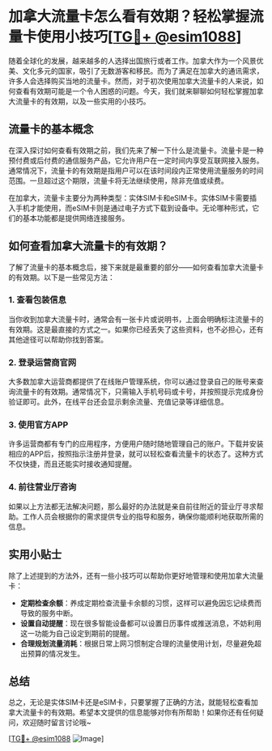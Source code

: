 # 加拿大流量卡怎么看有效期？轻松掌握流量卡使用小技巧[[TG💪+ @esim1088](https://t.me/s/esim1088)]

随着全球化的发展，越来越多的人选择出国旅行或者工作。加拿大作为一个风景优美、文化多元的国家，吸引了无数游客和移民。而为了满足在加拿大的通讯需求，许多人会选择购买当地的流量卡。然而，对于初次使用加拿大流量卡的人来说，如何查看有效期可能是一个令人困惑的问题。今天，我们就来聊聊如何轻松掌握加拿大流量卡的有效期，以及一些实用的小技巧。

## 流量卡的基本概念

在深入探讨如何查看有效期之前，我们先来了解一下什么是流量卡。流量卡是一种预付费或后付费的通信服务产品，它允许用户在一定时间内享受互联网接入服务。通常情况下，流量卡的有效期是指用户可以在该时间段内正常使用流量服务的时间范围。一旦超过这个期限，流量卡将无法继续使用，除非充值或续费。

在加拿大，流量卡主要分为两种类型：实体SIM卡和eSIM卡。实体SIM卡需要插入手机才能使用，而eSIM卡则是通过电子方式下载到设备中。无论哪种形式，它们的基本功能都是提供网络连接服务。

## 如何查看加拿大流量卡的有效期？

了解了流量卡的基本概念后，接下来就是最重要的部分——如何查看加拿大流量卡的有效期。以下是一些常见方法：

### 1. 查看包装信息

当你收到加拿大流量卡时，通常会有一张卡片或说明书，上面会明确标注流量卡的有效期。这是最直接的方式之一。如果你已经丢失了这些资料，也不必担心，还有其他途径可以帮助你找到答案。

### 2. 登录运营商官网

大多数加拿大运营商都提供了在线账户管理系统，你可以通过登录自己的账号来查询流量卡的有效期。通常情况下，只需输入手机号码或卡号，并按照提示完成身份验证即可。此外，在线平台还会显示剩余流量、充值记录等详细信息。

### 3. 使用官方APP

许多运营商都有专门的应用程序，方便用户随时随地管理自己的账户。下载并安装相应的APP后，按照指示注册并登录，就可以轻松查看流量卡的状态了。这种方式不仅快捷，而且还能实时接收通知提醒。

### 4. 前往营业厅咨询

如果以上方法都无法解决问题，那么最好的办法就是亲自前往附近的营业厅寻求帮助。工作人员会根据你的需求提供专业的指导和服务，确保你能顺利地获取所需的信息。

## 实用小贴士

除了上述提到的方法外，还有一些小技巧可以帮助你更好地管理和使用加拿大流量卡：

- **定期检查余额**：养成定期检查流量卡余额的习惯，这样可以避免因忘记续费而导致的服务中断。
- **设置自动提醒**：现在很多智能设备都可以设置日历事件或推送消息，不妨利用这一功能为自己设定到期前的提醒。
- **合理规划流量消耗**：根据日常上网习惯制定合理的流量使用计划，尽量避免超出预算的情况发生。

## 总结

总之，无论是实体SIM卡还是eSIM卡，只要掌握了正确的方法，就能轻松查看加拿大流量卡的有效期。希望本文提供的信息能够对你有所帮助！如果你还有任何疑问，欢迎随时留言讨论哦~

[[TG💪+ @esim1088](https://t.me/s/esim1088) ![Image](https://i.postimg.cc/4NQfJmqS/Snipaste-2025-05-13-00-14-12.png)]